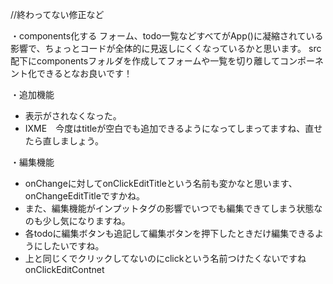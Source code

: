 //終わってない修正など

・components化する
フォーム、todo一覧などすべてがApp()に凝縮されている影響で、ちょっとコードが全体的に見返しにくくなっているかと思います。
src配下にcomponentsフォルダを作成してフォームや一覧を切り離してコンポーネント化できるとなお良いです！

・追加機能
- 表示がされなくなった。
- IXME　今度はtitleが空白でも追加できるようになってしまってますね、直せたら直しましょう。

・編集機能
- onChangeに対してonClickEditTitleという名前も変かなと思います、onChangeEditTitleですかね。
- また、編集機能がインプットタグの影響でいつでも編集できてしまう状態なのも少し気になりますね。
- 各todoに編集ボタンも追記して編集ボタンを押下したときだけ編集できるようにしたいですね。
- 上と同じくでクリックしてないのにclickという名前つけたくないですね onClickEditContnet
